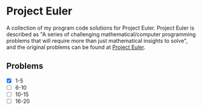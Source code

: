 # Project Euler

A collection of my program code solutions for Project Euler. Project Euler is described as "A series of challenging mathematical/computer programming problems that will require more than just mathematical insights to solve", and the original problems can be found at [Project Euler](https://projecteuler.net/archives).

## Problems
- [x] 1-5
- [ ] 6-10
- [ ] 10-15
- [ ] 16-20